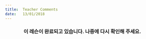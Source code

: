 ```yaml
---
title:  Teacher Comments
date:   13/01/2018
---
```


### <center>이 레슨이 완료되고 있습니다. 나중에 다시 확인해 주세요.</center>